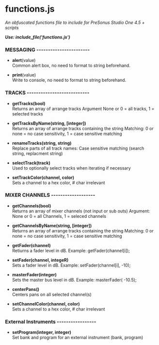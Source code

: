 # functions.js
_An obfuscated functions file to include for PreSonus Studio One 4.5 + scripts_

**_Use:  include_file('functions.js')_**

### MESSAGING  -----------------------

- **alert**(value)</br>
Common alert box, no need to format to string beforehand.

- **print**(value)</br>
Write to console, no need to format to string beforehand.

### TRACKS ---------------------------

- **getTracks(bool)**</br>
Returns an array of arrange tracks
Argument None or 0 = all tracks, 1 = selected tracks

- **getTracksByName(string, [integer])**</br>
Returns an array of arrange tracks containing the string
Matching: 0 or none = no case sensitivity, 1 = case sensitive matching

- **renameTracks(string, string)**</br>
Replace parts of all track names:  Case sensitive matching (search string, replacment string)

- **selectTrack(track)**</br>
Used to optionally select tracks when iterating if necessary

- **setTrackColor(channel, color)**</br>
Sets a channel to a hex color, # char irrelevant


### MIXER CHANNELS -------------------

- **getChannels(bool)**</br>
Returns an array of mixer channels (not input or sub outs)
Argument: None or 0 = all Channels, 1 = seleced channels

- **getChannelsByName(string, [integer])**</br>
Returns an array of arrange tracks containing the string
Matching: 0 or none = no case sensitivity, 1 = case sensitive matching

- **getFader(channel)**</br>
Retiurns a fader level in dB.  Example: getFader(channel[i]);

- **setFader(channel, integeR)**</br>
Sets a fader level in dB.  Example: setFader(channel[i], -10);

- **masterFader(integer)**</br>
Sets the master bus level in dB.  Example: masterFader( -10.5);

- **centerPans()**</br>
Centers pans on all selected channel(s)

- **setChannelColor(channel, color)**</br>
Sets a channel to a hex color, # char irrelevant

### External Instruments -----------------

- **setProgram(integer, integer)**</br>
Set bank and program for an external instrument (bank, program)
